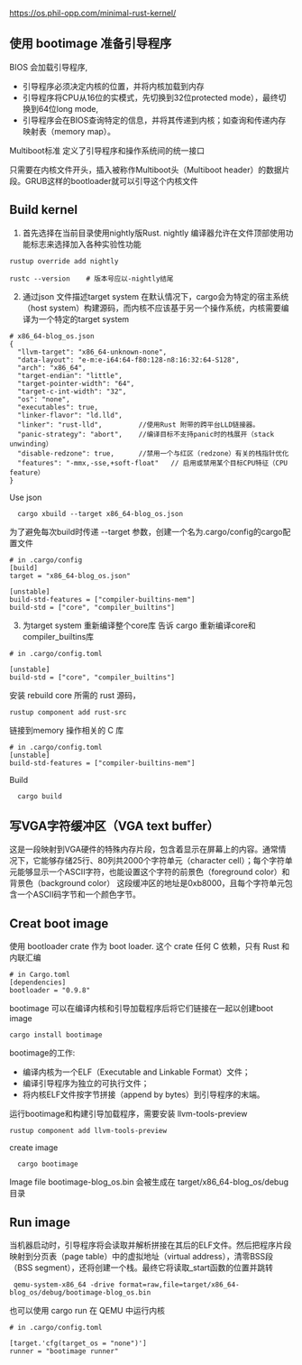 
https://os.phil-opp.com/minimal-rust-kernel/

## 使用 bootimage 准备引导程序
BIOS 会加载引导程序, 
- 引导程序必须决定内核的位置，并将内核加载到内存
- 引导程序将CPU从16位的实模式，先切换到32位protected mode），最终切换到64位long mode, 
- 引导程序会在BIOS查询特定的信息，并将其传递到内核；如查询和传递内存映射表（memory map）。

Multiboot标准 定义了引导程序和操作系统间的统一接口

只需要在内核文件开头，插入被称作Multiboot头（Multiboot header）的数据片段。GRUB这样的bootloader就可以引导这个内核文件

## Build kernel

1. 首先选择在当前目录使用nightly版Rust. nightly 编译器允许在文件顶部使用功能标志来选择加入各种实验性功能
```
rustup override add nightly

rustc --version    # 版本号应以-nightly结尾
```

2. 通过json 文件描述target system
在默认情况下，cargo会为特定的宿主系统（host system）构建源码，而内核不应该基于另一个操作系统，内核需要编译为一个特定的target system
```
# x86_64-blog_os.json
{
  "llvm-target": "x86_64-unknown-none",
  "data-layout": "e-m:e-i64:64-f80:128-n8:16:32:64-S128",
  "arch": "x86_64",
  "target-endian": "little",
  "target-pointer-width": "64",
  "target-c-int-width": "32",
  "os": "none",
  "executables": true,
  "linker-flavor": "ld.lld", 
  "linker": "rust-lld",         //使用Rust 附带的跨平台LLD链接器。
  "panic-strategy": "abort",    //编译目标不支持panic时的栈展开（stack unwinding）
  "disable-redzone": true,      //禁用一个与红区（redzone）有关的栈指针优化
  "features": "-mmx,-sse,+soft-float"   // 启用或禁用某个目标CPU特征（CPU feature）
}
```

Use json 
```
  cargo xbuild --target x86_64-blog_os.json
```

为了避免每次build时传递 --target 参数，创建一个名为.cargo/config的cargo配置文件
```
# in .cargo/config
[build]
target = "x86_64-blog_os.json"

[unstable]
build-std-features = ["compiler-builtins-mem"]
build-std = ["core", "compiler_builtins"]
```

3. 为target system 重新编译整个core库
告诉 cargo 重新编译core和compiler_builtins库
```
# in .cargo/config.toml

[unstable]
build-std = ["core", "compiler_builtins"]
```

安装 rebuild core 所需的 rust 源码，
```
rustup component add rust-src
```

链接到memory 操作相关的 C 库
```
# in .cargo/config.toml
[unstable]
build-std-features = ["compiler-builtins-mem"]
```

Build
```
  cargo build
```


## 写VGA字符缓冲区（VGA text buffer）
这是一段映射到VGA硬件的特殊内存片段，包含着显示在屏幕上的内容。通常情况下，它能够存储25行、80列共2000个字符单元（character cell）；每个字符单元能够显示一个ASCII字符，也能设置这个字符的前景色（foreground color）和背景色（background color）
这段缓冲区的地址是0xb8000，且每个字符单元包含一个ASCII码字节和一个颜色字节。



## Creat boot image
使用 bootloader crate 作为 boot loader. 
这个 crate 任何 C 依赖，只有 Rust 和内联汇编
```
# in Cargo.toml
[dependencies]
bootloader = "0.9.8"
```

bootimage 可以在编译内核和引导加载程序后将它们链接在一起以创建boot image
```
cargo install bootimage
```
bootimage的工作:
- 编译内核为一个ELF（Executable and Linkable Format）文件；
- 编译引导程序为独立的可执行文件；
- 将内核ELF文件按字节拼接（append by bytes）到引导程序的末端。

运行bootimage和构建引导加载程序，需要安装 llvm-tools-preview
```
rustup component add llvm-tools-preview
```

create image
```
  cargo bootimage
```
Image file bootimage-blog_os.bin 会被生成在 target/x86_64-blog_os/debug目录
## Run image
当机器启动时，引导程序将会读取并解析拼接在其后的ELF文件。然后把程序片段映射到分页表（page table）中的虚拟地址（virtual address），清零BSS段（BSS segment），还将创建一个栈。最终它将读取_start函数的位置并跳转

```
 qemu-system-x86_64 -drive format=raw,file=target/x86_64-blog_os/debug/bootimage-blog_os.bin
```

也可以使用 cargo run 在 QEMU 中运行内核
```
# in .cargo/config.toml

[target.'cfg(target_os = "none")']
runner = "bootimage runner"
```







